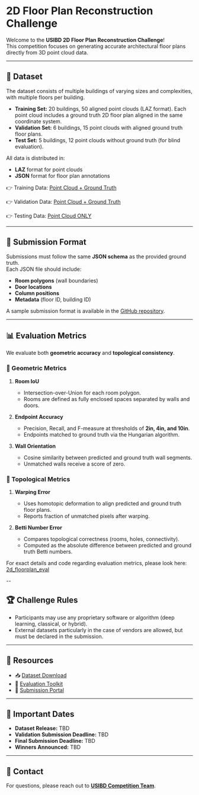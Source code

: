 # 2D Floor Plan Reconstruction Challenge  

Welcome to the **USIBD 2D Floor Plan Reconstruction Challenge**!  
This competition focuses on generating accurate architectural floor plans directly from 3D point cloud data.  

---

## 📂 Dataset  

The dataset consists of multiple buildings of varying sizes and complexities, with multiple floors per building.  

- **Training Set:** 20 buildings, 50 aligned point clouds (LAZ format). Each point cloud includes a ground truth 2D floor plan aligned in the same coordinate system.  
- **Validation Set:** 6 buildings, 15 point clouds with aligned ground truth floor plans.  
- **Test Set:** 5 buildings, 12 point clouds without ground truth (for blind evaluation).  

All data is distributed in:  
- **LAZ** format for point clouds  
- **JSON** format for floor plan annotations  


👉 Training Data: [Point Cloud + Ground Truth](https://uofi.box.com/s/tbj6fpx4o3h8uzh9ycumfp50xjq4k959) 

👉 Validation Data: [Point Cloud + Ground Truth](https://uofi.box.com/s/448iv4eehpbi1nxaacw0es5861aiah6j)

👉 Testing Data: [Point Cloud ONLY](https://uofi.box.com/s/ebwvgy10hkp1a8fzm6ke5bl4u6ekytb3) 

---
## 📑 Submission Format  

Submissions must follow the same **JSON schema** as the provided ground truth.  
Each JSON file should include:  

- **Room polygons** (wall boundaries)  
- **Door locations**  
- **Column positions**  
- **Metadata** (floor ID, building ID)  

A sample submission format is available in the [GitHub repository](#).  

---

## 📊 Evaluation Metrics  

We evaluate both **geometric accuracy** and **topological consistency**.  

### 🔹 Geometric Metrics  
1. **Room IoU**  
   - Intersection-over-Union for each room polygon.  
   - Rooms are defined as fully enclosed spaces separated by walls and doors.  

2. **Endpoint Accuracy**  
   - Precision, Recall, and F-measure at thresholds of **2in, 4in, and 10in**.  
   - Endpoints matched to ground truth via the Hungarian algorithm.  

3. **Wall Orientation**  
   - Cosine similarity between predicted and ground truth wall segments.  
   - Unmatched walls receive a score of zero.  

### 🔹 Topological Metrics  
1. **Warping Error**  
   - Uses homotopic deformation to align predicted and ground truth floor plans.  
   - Reports fraction of unmatched pixels after warping.  

2. **Betti Number Error**  
   - Compares topological correctness (rooms, holes, connectivity).  
   - Computed as the absolute difference between predicted and ground truth Betti numbers.  


For exact details and code regarding evaluation metrics, please look here: 
[2d_floorplan_eval](https://github.com/reconstruct/Scan2FloorPlan/tree/main/2d_floorplan_eval)

--
## 🏆 Challenge Rules  

- Participants may use any proprietary software or algorithm (deep learning, classical, or hybrid).  
- External datasets particularly in the case of vendors are allowed, but must be declared in the submission.  

---

## 🔗 Resources  

- 📥 [Dataset Download](#)  
- 🧩 [Evaluation Toolkit](#)  
- 🚀 [Submission Portal](#)  

---

## 📅 Important Dates  

- **Dataset Release:** TBD  
- **Validation Submission Deadline:** TBD  
- **Final Submission Deadline:** TBD  
- **Winners Announced:** TBD  

---

## 📧 Contact  

For questions, please reach out to **[USIBD Competition Team](#)**.  
